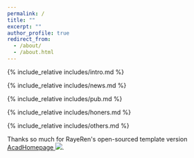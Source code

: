 ```yaml
---
permalink: /
title: ""
excerpt: ""
author_profile: true
redirect_from: 
  - /about/
  - /about.html
---
```


<span class='anchor' id='about-me'></span>
{% include_relative includes/intro.md %}

{% include_relative includes/news.md %}

{% include_relative includes/pub.md %}

{% include_relative includes/honers.md %}

{% include_relative includes/others.md %}

<script type='text/javascript' id='clustrmaps' src='//cdn.clustrmaps.com/map_v2.js?cl=ffffff&w=400&t=tt&d=98_BFEoYzSdAzuQlix1byDK2Noo--bfKmAca799xwpE'></script>

Thanks so much for RayeRen's open-sourced template version [AcadHomepage ![](https://img.shields.io/github/stars/RayeRen/acad-homepage.github.io?style=social)](https://github.com/RayeRen/acad-homepage.github.io).
